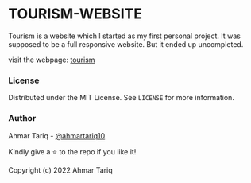 # 	TOURISM-WEBSITE

Tourism is a website which I started as my first personal project. It was supposed to be a full responsive website. But it ended up uncompleted.

visit the webpage: [tourism](https://mytourismm.netlify.app/)

### License

Distributed under the MIT License. See  `LICENSE`  for more information.

### Author

Ahmar Tariq -  [@ahmartariq10](https://twitter.com/ahmartariq10)

Kindly give a  ⭐  to the repo if you like it!

Copyright (c) 2022 Ahmar Tariq
